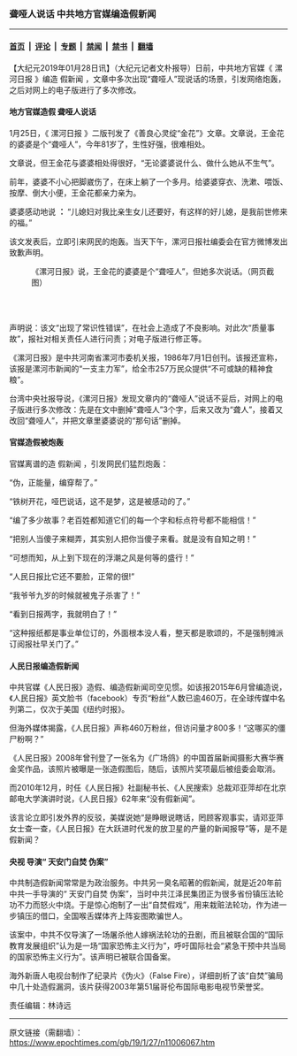 ### 聋哑人说话 中共地方官媒编造假新闻

---

#### [首页](../../../..?n11006067) &nbsp;|&nbsp; [评论](../../../../../epoch-comment?n11006067) &nbsp;|&nbsp; [专题](../../../../../epoch-special?n11006067) &nbsp;|&nbsp; [禁闻](../../../../../epoch-news?n11006067) &nbsp;|&nbsp; [禁书](../../../../../books?n11006067) &nbsp;|&nbsp; [翻墙](https://github.com/gfw-breaker/nogfw/blob/master/README.md?n11006067)


<div class="post_content" id="artbody" itemprop="articleBody">
 <!-- article content begin -->
 <p>
  【大纪元2019年01月28日讯】（大纪元记者文朴报导）日前，中共地方官媒《
  <ok href="https://www.epochtimes.com/gb/tag/%E6%BC%AF%E6%B2%B3%E6%97%A5%E6%8A%A5.html">
   漯河日报
  </ok>
  》编造
  <ok href="https://www.epochtimes.com/gb/tag/%E5%81%87%E6%96%B0%E9%97%BB.html">
   假新闻
  </ok>
  ，文章中多次出现“聋哑人”现说话的场景，引发网络炮轰，之后对网上的电子版进行了多次修改。
 </p>
 <h4>
  <strong>
   地方官媒造假 聋哑人说话
  </strong>
 </h4>
 <p>
  1月25日，《
  <ok href="https://www.epochtimes.com/gb/tag/%E6%BC%AF%E6%B2%B3%E6%97%A5%E6%8A%A5.html">
   漯河日报
  </ok>
  》二版刊发了《善良心灵绽“金花”》文章。文章说，王金花的婆婆是个“聋哑人”，今年81岁了，生性好强，很难相处。
 </p>
 <p>
  文章说，但王金花与婆婆相处得很好，“无论婆婆说什么、做什么她从不生气”。
 </p>
 <p>
  前年，婆婆不小心把脚崴伤了，在床上躺了一个多月。给婆婆穿衣、洗漱、喂饭、按摩、倒大小便，王金花都亲力亲为。
 </p>
 <p>
  婆婆感动地说
  <strong>
   ：
  </strong>
  “儿媳妇对我比亲生女儿还要好，有这样的好儿媳，是我前世修来的福。”
 </p>
 <p>
  该文发表后，立即引来网民的炮轰。当天下午，漯河日报社编委会在官方微博发出致歉声明。
 </p>
 <figure aria-describedby="caption-attachment-11006247" class="wp-caption aligncenter" id="attachment_11006247" style="width: 440px">
  <ok href="https://i.epochtimes.com/assets/uploads/2019/01/5a99914f3008622e7b9e9e4caf6832cb.jpg" target="_blank">
   <img alt="" class="wp-image-11006247 size-full" src="https://i.epochtimes.com/assets/uploads/2019/01/5a99914f3008622e7b9e9e4caf6832cb.jpg"/>
  </ok>
  <br/><figcaption class="wp-caption-text" id="caption-attachment-11006247">
   《漯河日报》说，王金花的婆婆是个“聋哑人”，但她多次说话。（网页截图）
  </figcaption><br/>
 </figure><br/>
 <p>
  声明说：该文“出现了常识性错误”，在社会上造成了不良影响。对此次“质量事故”，报社对相关责任人进行问责；对电子版进行修正等。
 </p>
 <p>
  《漯河日报》是中共河南省漯河市委机关报，1986年7月1日创刊。该报还宣称，该报是漯河市新闻的“一支主力军”，给全市257万民众提供“不可或缺的精神食粮”。
 </p>
 <p>
  台湾中央社报导说，《漯河日报》发现文章内的“聋哑人”说话不妥后，对网上的电子版进行多次修改：先是在文中删掉“聋哑人”3个字，后来又改为“聋人”，接着又改回“聋哑人”，并把文章里婆婆说的“那句话”删掉。
 </p>
 <h4>
  <strong>
   官媒造假被炮轰
  </strong>
 </h4>
 <p>
  官媒离谱的造
  <ok href="https://www.epochtimes.com/gb/tag/%E5%81%87%E6%96%B0%E9%97%BB.html">
   假新闻
  </ok>
  ，引发网民们猛烈炮轰：
 </p>
 <p>
  “伪，正能量，编穿帮了。”
 </p>
 <p>
  “铁树开花，哑巴说话，这不是梦，这是被感动的了。”
 </p>
 <p>
  “编了多少故事？老百姓都知道它们的每一个字和标点符号都不能相信！”
 </p>
 <p>
  “把别人当傻子来糊弄，其实别人把你当傻子来看。就是没有自知之明！”
 </p>
 <p>
  “可想而知，从上到下现在的浮潮之风是何等的盛行！”
 </p>
 <p>
  “人民日报比它还不要脸，正常的很!”
 </p>
 <p>
  “我爷爷九岁的时候就被鬼子杀害了！”
 </p>
 <p>
  “看到日报两字，我就明白了！”
 </p>
 <p>
  “这种报纸都是事业单位订的，外面根本没人看，整天都是歌颂的，不是强制摊派订阅报社早关门了。”
 </p>
 <h4>
  <strong>
   人民日报编造假新闻
  </strong>
 </h4>
 <p>
  中共官媒《人民日报》造假、编造假新闻司空见惯。如该报2015年6月曾编造说，《人民日报》英文脸书（facebook）专页“粉丝”人数已逾460万，在全球传媒中名列第二，仅次于美国《纽约时报》。
 </p>
 <p>
  但海外媒体揭露，《人民日报》声称460万粉丝，但访问量才800多！“这哪买的僵尸粉啊？”
 </p>
 <p>
  《人民日报》2008年曾刊登了一张名为《广场鸽》的中国首届新闻摄影大赛华赛金奖作品，该照片被曝是一张造假图后，随后，该照片奖项最后被组委会取消。
 </p>
 <p>
  而2010年12月，时任《人民日报》社副秘书长、《人民搜索》总裁邓亚萍却在北京邮电大学演讲时说，《人民日报》62年来“没有假新闻”。
 </p>
 <p>
  该言论立即引发外界的反驳，美媒说她“是睁眼说瞎话，罔顾客观事实，请邓亚萍女士查一查，《人民日报》在大跃进时代发的放卫星的产量的新闻报导”等，是不是假新闻？
 </p>
 <h4>
  <strong>
   <ok href="https://www.epochtimes.com/gb/tag/%E5%A4%AE%E8%A7%86.html">
    央视
   </ok>
   导演“
   <ok href="https://www.epochtimes.com/gb/tag/%E5%A4%A9%E5%AE%89%E9%97%A8%E8%87%AA%E7%84%9A.html">
    天安门自焚
   </ok>
   伪案”
  </strong>
 </h4>
 <p>
  中共制造假新闻常常是为政治服务。中共另一臭名昭著的假新闻，就是近20年前中共一手导演的“
  <ok href="https://www.epochtimes.com/gb/tag/%E5%A4%A9%E5%AE%89%E9%97%A8%E8%87%AA%E7%84%9A.html">
   天安门自焚
  </ok>
  伪案”，当时中共江泽民集团正为很多省份镇压法轮功不力而怒火中烧。于是惊心炮制了一出“自焚假戏”，用来栽赃法轮功，作为进一步镇压的借口，全国喉舌媒体齐上阵妄图欺骗世人。
 </p>
 <p>
  该案中，中共不仅导演了一场屠杀他人嫁祸法轮功的丑剧，而且被联合国的“国际教育发展组织”认为是一场“国家恐怖主义行为”，呼吁国际社会“紧急干预中共当局的国家恐怖主义行为”。该声明已被联合国备案。
 </p>
 <p>
  海外新唐人电视台制作了纪录片《伪火》（False Fire），详细剖析了该“自焚”骗局中几十处造假漏洞，该片获得2003年第51届哥伦布国际电影电视节荣誉奖。
 </p>
 <p>
  责任编辑：林诗远
 </p>
 <!-- article content end -->
 <div id="below_article_ad">
 </div>
</div>


---

原文链接（需翻墙）：https://www.epochtimes.com/gb/19/1/27/n11006067.htm